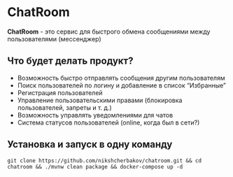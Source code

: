 # ChatRoom

**ChatRoom** - это сервис для быстрого обмена сообщениями между пользователями (мессенджер)

## Что будет делать продукт?

- Возможность быстро отправлять сообщения другим пользователям
- Поиск пользователей по логину и добавление в список “Избранные”
- Регистрация пользователей
- Управление пользовательскими правами (блокировка пользователей, запреты и т. д.)
- Возможность управлять уведомлениями для чатов
- Система статусов пользователей (online, когда был в сети?)

## Установка и запуск в одну команду

```
git clone https://github.com/nikshcherbakov/chatroom.git && cd chatroom && ./mvnw clean package && docker-compose up -d
```